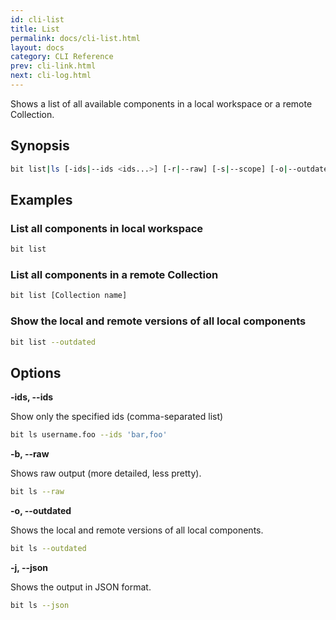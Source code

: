 ```yaml
---
id: cli-list
title: List
permalink: docs/cli-list.html
layout: docs
category: CLI Reference
prev: cli-link.html
next: cli-log.html
---
```


Shows a list of all available components in a local workspace or a remote Collection.

## Synopsis

```bash
bit list|ls [-ids|--ids <ids...>] [-r|--raw] [-s|--scope] [-o|--outdated] [-j|--json] [Collection]
```

## Examples

### List all components in local workspace

```bash
bit list
```

### List all components in a remote Collection

```bash
bit list [Collection name]
```

### Show the local and remote versions of all local components

```bash
bit list --outdated
```

## Options

**-ids, --ids**

Show only the specified ids (comma-separated list)

```bash
bit ls username.foo --ids 'bar,foo'
```

**-b, --raw**

Shows raw output (more detailed, less pretty).

```bash
bit ls --raw
```

**-o, --outdated**

Shows the local and remote versions of all local components.

```bash
bit ls --outdated
```

**-j, --json**

Shows the output in JSON format.

```bash
bit ls --json
```
